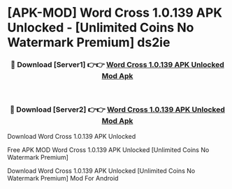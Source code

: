 # [APK-MOD] Word Cross 1.0.139 APK Unlocked - [Unlimited Coins No Watermark Premium] ds2ie



<div align="center">
<h3>🔴 Download [Server1] 👉👉 <a href="https://momento.my/?title=Word_Cross_1.0.139_APK_Unlocked">Word Cross 1.0.139 APK Unlocked Mod Apk</a></h3><br>

<h3>🔴 Download [Server2] 👉👉 <a href="https://momento.my/?title=Word_Cross_1.0.139_APK_Unlocked">Word Cross 1.0.139 APK Unlocked Mod Apk</a></h3>
</div>



Download Word Cross 1.0.139 APK Unlocked 

Free APK MOD Word Cross 1.0.139 APK Unlocked [Unlimited Coins No Watermark Premium]

Download Word Cross 1.0.139 APK Unlocked [Unlimited Coins No Watermark Premium] Mod For Android

